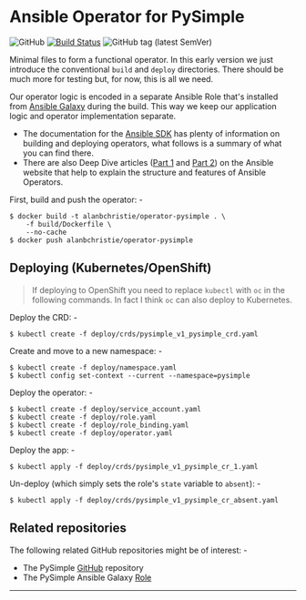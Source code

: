 # Ansible Operator for PySimple

![GitHub](https://img.shields.io/github/license/alanbchristie/ansible-operator-pysimple)
[![Build Status](https://travis-ci.org/alanbchristie/ansible-operator-PySimple.svg?branch=master)](https://travis-ci.org/alanbchristie/ansible-operator-PySimple)
![GitHub tag (latest SemVer)](https://img.shields.io/github/tag/alanbchristie/ansible-operator-pysimple)

Minimal files to form a functional operator. In this early version
we just introduce the conventional `build` and `deploy` directories.
There should be much more for testing but, for now, this is all we need.

Our operator logic is encoded in a separate Ansible Role that's
installed from [Ansible Galaxy] during the build. This way we keep our
application logic and operator implementation separate.
 
-   The documentation for the [Ansible SDK] has plenty of information on
    building and deploying operators, what follows is a summary of what you can
    find there.
-   There are also Deep Dive articles ([Part 1] and [Part 2])
    on the Ansible website that help to explain the structure
    and features of Ansible Operators.

First, build and push the operator: -

    $ docker build -t alanbchristie/operator-pysimple . \
        -f build/Dockerfile \
        --no-cache
    $ docker push alanbchristie/operator-pysimple

## Deploying (Kubernetes/OpenShift)

>   If deploying to OpenShift you need to replace `kubectl`
    with `oc` in the following commands. In fact I think `oc` can
    also deploy to Kubernetes.

Deploy the CRD: -

    $ kubectl create -f deploy/crds/pysimple_v1_pysimple_crd.yaml

Create and move to a new namespace: -

    $ kubectl create -f deploy/namespace.yaml
    $ kubectl config set-context --current --namespace=pysimple
    
Deploy the operator: -

    $ kubectl create -f deploy/service_account.yaml
    $ kubectl create -f deploy/role.yaml
    $ kubectl create -f deploy/role_binding.yaml
    $ kubectl create -f deploy/operator.yaml

Deploy the app: -

    $ kubectl apply -f deploy/crds/pysimple_v1_pysimple_cr_1.yaml

Un-deploy (which simply sets the role's `state` variable to `absent`): -

    $ kubectl apply -f deploy/crds/pysimple_v1_pysimple_cr_absent.yaml

## Related repositories
The following related GitHub repositories might be of interest: -

-   The PySimple [GitHub] repository
-   The PySimple Ansible Galaxy [Role]

---

[ansible galaxy]: https://galaxy.ansible.com/alanbchristie/pysimple
[ansible sdk]: https://github.com/operator-framework/operator-sdk/blob/master/doc/ansible/user-guide.md
[github]: https://github.com/alanbchristie/PySimple
[part 1]: https://www.ansible.com/blog/kubernetes-operators-ansible-deep-dive-part-1
[part 2]: https://www.ansible.com/blog/kubernetes-operators-ansible-deep-dive-part-2
[role]: https://github.com/alanbchristie/ansible-role-PySimple
